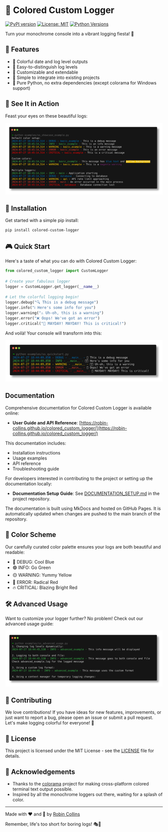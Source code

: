 # 🌈 Colored Custom Logger

[![PyPI version](https://badge.fury.io/py/colored-custom-logger.svg)](https://badge.fury.io/py/colored-custom-logger)
[![License: MIT](https://img.shields.io/badge/License-MIT-yellow.svg)](https://opensource.org/licenses/MIT)
[![Python Versions](https://img.shields.io/pypi/pyversions/colored-custom-logger.svg)](https://pypi.org/project/colored-custom-logger/)

Turn your monochrome console into a vibrant logging fiesta! 🎉

## 🌟 Features

- 🎨 Colorful date and log level outputs
- 🚦 Easy-to-distinguish log levels
- 🔧 Customizable and extendable
- 🚀 Simple to integrate into existing projects
- 🐍 Pure Python, no extra dependencies (except colorama for Windows support)

## 📸 See It in Action

Feast your eyes on these beautiful logs:

![Colored Logger Demo](docs/images/showcase_example.png)

## 🚀 Installation

Get started with a simple pip install:

```bash
pip install colored-custom-logger
```

## 🎮 Quick Start

Here's a taste of what you can do with Colored Custom Logger:

```python
from colored_custom_logger import CustomLogger

# Create your fabulous logger
logger = CustomLogger.get_logger(__name__)

# Let the colorful logging begin!
logger.debug("🔍 This is a debug message")
logger.info("ℹ️ Here's some info for you")
logger.warning("⚠️ Uh-oh, this is a warning")
logger.error("❌ Oops! We've got an error")
logger.critical("🚨 MAYDAY! MAYDAY! This is critical!")
```

And voilà! Your console will transform into this:

![Logger Output](docs/images/quickstart.png)

## Documentation

Comprehensive documentation for Colored Custom Logger is available online:

- **User Guide and API Reference**: [https://robin-collins.github.io/colored_custom_logger/](https://robin-collins.github.io/colored_custom_logger/)

This documentation includes:
- Installation instructions
- Usage examples
- API reference
- Troubleshooting guide

For developers interested in contributing to the project or setting up the documentation locally:

- **Documentation Setup Guide**: See [DOCUMENTATION_SETUP.md](DOCUMENTATION_SETUP.md) in the project repository.

The documentation is built using MkDocs and hosted on GitHub Pages. It is automatically updated when changes are pushed to the main branch of the repository.

## 🌈 Color Scheme

Our carefully curated color palette ensures your logs are both beautiful and readable:

- 🔵 DEBUG: Cool Blue
- 🟢 INFO: Go Green
- 🟡 WARNING: Yummy Yellow
- 🔴 ERROR: Radical Red
- 🔥 CRITICAL: Blazing Bright Red

## 🛠️ Advanced Usage

Want to customize your logger further? No problem! Check out our advanced usage guide:

![Advanced Usage](docs/images/advanced_usage.png)

## 🤝 Contributing

We love contributions! If you have ideas for new features, improvements, or just want to report a bug, please open an issue or submit a pull request. Let's make logging colorful for everyone! 🌈

## 📜 License

This project is licensed under the MIT License - see the [LICENSE](LICENSE) file for details.

## 🙏 Acknowledgements

- Thanks to the [colorama](https://pypi.org/project/colorama/) project for making cross-platform colored terminal text output possible.
- Inspired by all the monochrome loggers out there, waiting for a splash of color.

---

Made with ❤️ and 🌈 by [Robin Collins](https://github.com/robin-collins)

Remember, life's too short for boring logs! 🎭🎨